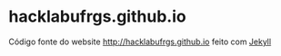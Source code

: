 # hacklabufrgs.github.io

Código fonte do website <a href="http://hacklabufrgs.github.io">http://hacklabufrgs.github.io</a> feito com 
<a href="http://jekyllrb.com/">Jekyll</a>